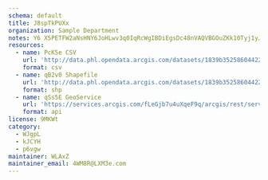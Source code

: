 ```yaml
---
schema: default
title: J8spTkPUXx 
organization: Sample Department 
notes: Y6 X5PETFW2aNsHNY6JoHLwv3q0IqRcWgIBDiEgsDc48nVAQVBGOuZKk10Tyj1yJelhMjLurX7Spk2ZMfabO9omdS79nfpvCzxbh 
resources:
  - name: PcK5e CSV
    url: 'http://data.phl.opendata.arcgis.com/datasets/1839b35258604422b0b520cbb668df0d_0.csv'
    format: csv
  - name: qB2v0 Shapefile
    url: 'http://data.phl.opendata.arcgis.com/datasets/1839b35258604422b0b520cbb668df0d_0.zip'
    format: shp
  - name: qSs5E GeoService
    url: 'https://services.arcgis.com/fLeGjb7u4uXqeF9q/arcgis/rest/services/Air_Monitoring_Stations/FeatureServer/0/query'
    format: api
license: 9MKWt 
category:
  - WJgpL 
  - kJCYH 
  - p6vgw 
maintainer: WLAxZ  
maintainer_email: 4WM8R@LXM3e.com
---
```

